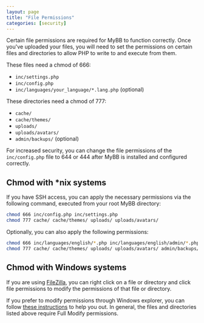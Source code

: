 ```yaml
---
layout: page
title: "File Permissions"
categories: [security]
---
```


Certain file permissions are required for MyBB to function correctly. Once you've uploaded your files, you will need to set the permissions on certain files and directories to allow PHP to write to and execute from them.

These files need a chmod of 666:

*  `inc/settings.php`
*  `inc/config.php`
*  `inc/languages/your_language/*.lang.php` (optional)

These directories need a chmod of 777:

*  `cache/`
*  `cache/themes/`
*  `uploads/`
*  `uploads/avatars/`
*  `admin/backups/` (optional)

For increased security, you can change the file permissions of the `inc/config.php` file to 644 or 444 after MyBB is installed and configured correctly.


## Chmod with *nix systems

If you have SSH access, you can apply the necessary permissions via the following command, executed from your root MyBB directory:

```sh
chmod 666 inc/config.php inc/settings.php
chmod 777 cache/ cache/themes/ uploads/ uploads/avatars/
```

Optionally, you can also apply the following permissions:

```sh
chmod 666 inc/languages/english/*.php inc/languages/english/admin/*.php
chmod 777 cache/ cache/themes/ uploads/ uploads/avatars/ admin/backups/
```

## Chmod with Windows systems

If you are using [FileZilla](https://filezilla-project.org/), you can right click on a file or directory and click file permissions to modify the permissions of that file or directory.

If you prefer to modify permissions through Windows explorer, you can follow [these instructions](https://technet.microsoft.com/en-us/library/bb727008.aspx) to help you out. In general, the files and directories listed above require Full Modify permissions.
